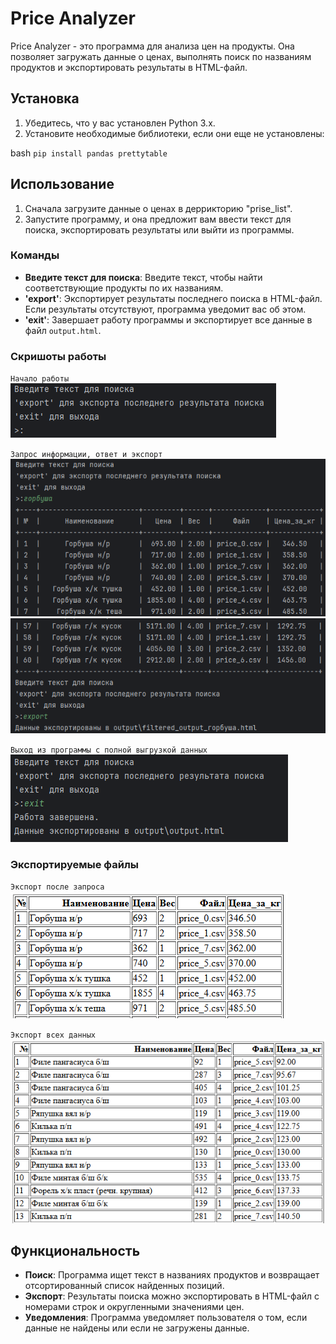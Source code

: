 # Price Analyzer

Price Analyzer - это программа для анализа цен на продукты. Она позволяет загружать данные о ценах, выполнять поиск по названиям продуктов и экспортировать результаты в HTML-файл.

## Установка

1. Убедитесь, что у вас установлен Python 3.x.
2. Установите необходимые библиотеки, если они еще не установлены:

bash
`pip install pandas prettytable`

## Использование

1. Сначала загрузите данные о ценах в деррикторию "prise_list".
2. Запустите программу, и она предложит вам ввести текст для поиска, экспортировать результаты или выйти из программы.

### Команды

- **Введите текст для поиска**: Введите текст, чтобы найти соответствующие продукты по их названиям.
- **'export'**: Экспортирует результаты последнего поиска в HTML-файл. Если результаты отсутствуют, программа уведомит вас об этом.
- **'exit'**: Завершает работу программы и экспортирует все данные в файл `output.html`.

### Скришоты работы
`Начало работы`
![img.png](img.png)

`Запрос информации, ответ и экспорт`
![img_1.png](img_1.png)
![img_2.png](img_2.png)

`Выход из программы с полной выгрузкой данных`
![img_3.png](img_3.png)

### Экспортируемые файлы
`Экспорт после запроса`
![img_4.png](img_4.png)

`Экспорт всех данных`
![img_5.png](img_5.png)

## Функциональность

- **Поиск**: Программа ищет текст в названиях продуктов и возвращает отсортированный список найденных позиций.
- **Экспорт**: Результаты поиска можно экспортировать в HTML-файл с номерами строк и округленными значениями цен.
- **Уведомления**: Программа уведомляет пользователя о том, если данные не найдены или если не загружены данные.